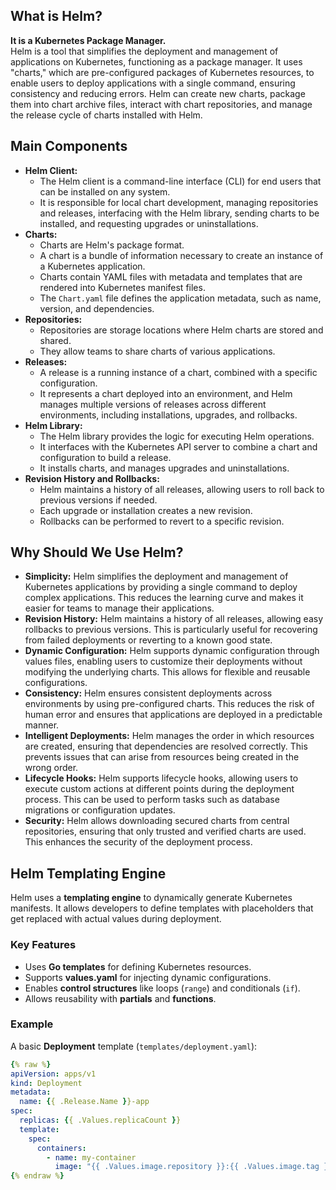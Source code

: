 ## What is Helm?

**It is a Kubernetes Package Manager.** <br>
Helm is a tool that simplifies the deployment and management of applications on Kubernetes, functioning as a package manager. It uses "charts," which are pre-configured packages of Kubernetes resources, to enable users to deploy applications with a single command, ensuring consistency and reducing errors. Helm can create new charts, package them into chart archive files, interact with chart repositories, and manage the release cycle of charts installed with Helm.

## Main Components

- **Helm Client:**
    * The Helm client is a command-line interface (CLI) for end users that can be installed on any system.
    * It is responsible for local chart development, managing repositories and releases, interfacing with the Helm library, sending charts to be installed, and requesting upgrades or uninstallations.
- **Charts:**
    * Charts are Helm's package format.
    * A chart is a bundle of information necessary to create an instance of a Kubernetes application.
    * Charts contain YAML files with metadata and templates that are rendered into Kubernetes manifest files.
    * The `Chart.yaml` file defines the application metadata, such as name, version, and dependencies.
- **Repositories:**
    * Repositories are storage locations where Helm charts are stored and shared.
    * They allow teams to share charts of various applications.
- **Releases:**
    * A release is a running instance of a chart, combined with a specific configuration.
    * It represents a chart deployed into an environment, and Helm manages multiple versions of releases across different environments, including installations, upgrades, and rollbacks.
- **Helm Library:**
    * The Helm library provides the logic for executing Helm operations.
    * It interfaces with the Kubernetes API server to combine a chart and configuration to build a release.
    * It installs charts, and manages upgrades and uninstallations.
- **Revision History and Rollbacks:**
    * Helm maintains a history of all releases, allowing users to roll back to previous versions if needed.
    * Each upgrade or installation creates a new revision.
    * Rollbacks can be performed to revert to a specific revision.

## Why Should We Use Helm?

- **Simplicity:** Helm simplifies the deployment and management of Kubernetes applications by providing a single command to deploy complex applications. This reduces the learning curve and makes it easier for teams to manage their applications.
- **Revision History:** Helm maintains a history of all releases, allowing easy rollbacks to previous versions. This is particularly useful for recovering from failed deployments or reverting to a known good state.
- **Dynamic Configuration:** Helm supports dynamic configuration through values files, enabling users to customize their deployments without modifying the underlying charts. This allows for flexible and reusable configurations.
- **Consistency:** Helm ensures consistent deployments across environments by using pre-configured charts. This reduces the risk of human error and ensures that applications are deployed in a predictable manner.
- **Intelligent Deployments:** Helm manages the order in which resources are created, ensuring that dependencies are resolved correctly. This prevents issues that can arise from resources being created in the wrong order.
- **Lifecycle Hooks:** Helm supports lifecycle hooks, allowing users to execute custom actions at different points during the deployment process. This can be used to perform tasks such as database migrations or configuration updates.
- **Security:** Helm allows downloading secured charts from central repositories, ensuring that only trusted and verified charts are used. This enhances the security of the deployment process.

## Helm Templating Engine

Helm uses a **templating engine** to dynamically generate Kubernetes manifests. It allows developers to define templates with placeholders that get replaced with actual values during deployment.

### Key Features

- Uses **Go templates** for defining Kubernetes resources.
- Supports **values.yaml** for injecting dynamic configurations.
- Enables **control structures** like loops (`range`) and conditionals (`if`).
- Allows reusability with **partials** and **functions**.

### Example

A basic **Deployment** template (`templates/deployment.yaml`):

```yaml
{% raw %}
apiVersion: apps/v1
kind: Deployment
metadata:
  name: {{ .Release.Name }}-app
spec:
  replicas: {{ .Values.replicaCount }}
  template:
    spec:
      containers:
        - name: my-container
          image: "{{ .Values.image.repository }}:{{ .Values.image.tag }}"
{% endraw %}
```
